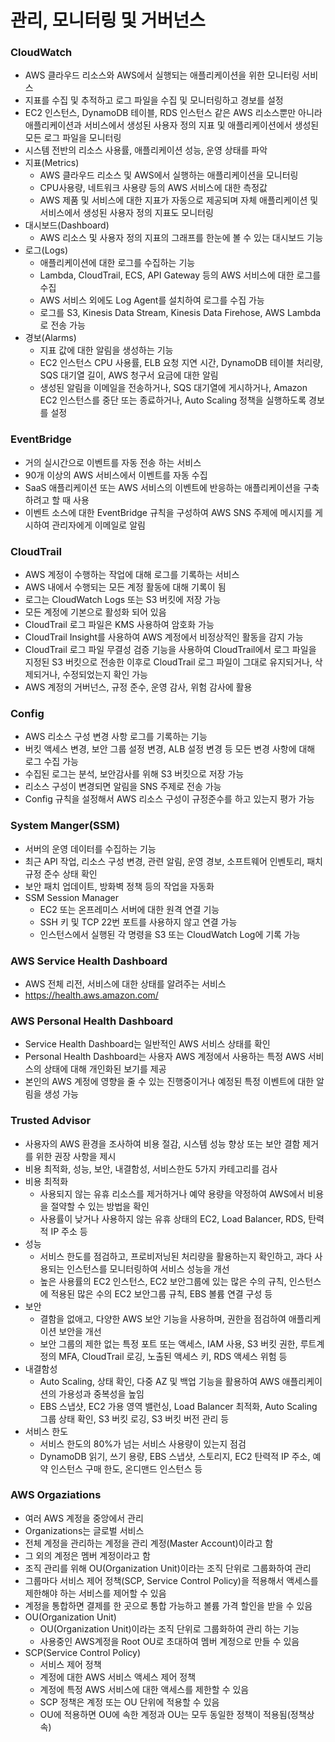 # 관리, 모니터링 및 거버넌스

### CloudWatch
- AWS 클라우드 리소스와 AWS에서 실행되는 애플리케이션을 위한 모니터링 서비스
- 지표를 수집 및 추적하고 로그 파일을 수집 및 모니터링하고 경보를 설정
- EC2 인스턴스, DynamoDB 테이블, RDS 인스턴스 같은 AWS 리소스뿐만 아니라 애플리케이션과 서비스에서 생성된 사용자 정의 지표 및 애플리케이션에서 생성된 모든 로그 파일을 모니터링
- 시스템 전반의 리소스 사용률, 애플리케이션 성능, 운영 상태를 파악
- 지표(Metrics)
    - AWS 클라우드 리소스 및 AWS에서 실행하는 애플리케이션을 모니터링
    - CPU사용량, 네트워크 사용량 등의 AWS 서비스에 대한 측정값
    - AWS 제품 및 서비스에 대한 지표가 자동으로 제공되며 자체 애플리케이션 및 서비스에서 생성된 사용자 정의 지표도 모니터링
- 대시보드(Dashboard)
    - AWS 리소스 및 사용자 정의 지표의 그래프를 한눈에 볼 수 있는 대시보드 기능
- 로그(Logs)
    - 애플리케이션에 대한 로그를 수집하는 기능
    - Lambda, CloudTrail, ECS, API Gateway 등의 AWS 서비스에 대한 로그를 수집
    - AWS 서비스 외에도 Log Agent를 설치하여 로그를 수집 가능
    - 로그를 S3, Kinesis Data Stream, Kinesis Data Firehose, AWS Lambda로 전송 가능
- 경보(Alarms)
    - 지표 값에 대한 알림을 생성하는 기능
    - EC2 인스턴스 CPU 사용률, ELB 요청 지연 시간, DynamoDB 테이블 처리량, SQS 대기열 길이, AWS 청구서 요금에 대한 알림
    - 생성된 알림을 이메일을 전송하거나, SQS 대기열에 게시하거나, Amazon EC2 인스턴스를 중단 또는 종료하거나, Auto Scaling 정책을 실행하도록 경보를 설정

### EventBridge
- 거의 실시간으로 이벤트를 자동 전송 하는 서비스
- 90개 이상의 AWS 서비스에서 이벤트를 자동 수집
- SaaS 애플리케이션 또는 AWS 서비스의 이벤트에 반응하는 애플리케이션을 구축하려고 할 때 사용
- 이벤트 소스에 대한 EventBridge 규칙을 구성하여 AWS SNS 주제에 메시지를 게시하여 관리자에게 이메일로 알림

### CloudTrail
- AWS 계정이 수행하는 작업에 대해 로그를 기록하는 서비스
- AWS 내에서 수행되는 모든 계정 활동에 대해 기록이 됨
- 로그는 CloudWatch Logs 또는 S3 버킷에 저장 가능
- 모든 계정에 기본으로 활성화 되어 있음
- CloudTrail 로그 파일은 KMS 사용하여 암호화 가능
- CloudTrail Insight를 사용하여 AWS 계정에서 비정상적인 활동을 감지 가능
- CloudTrail 로그 파일 무결성 검증 기능을 사용하여 CloudTrail에서 로그 파일을 지정된 S3 버킷으로 전송한 이후로 CloudTrail 로그 파일이 그대로 유지되거나, 삭제되거나, 수정되었는지 확인 가능
- AWS 계정의 거버넌스, 규정 준수, 운영 감사, 위험 감사에 활용

### Config
- AWS 리소스 구성 변경 사항 로그를 기록하는 기능
- 버킷 액세스 변경, 보안 그룹 설정 변경, ALB 설정 변경 등 모든 변경 사항에 대해 로그 수집 가능
- 수집된 로그는 분석, 보안감사를 위해 S3 버킷으로 저장 가능
- 리소스 구성이 변경되면 알림을 SNS 주제로 전송 가능
- Config 규칙을 설정해서 AWS 리소스 구성이 규정준수를 하고 있는지 평가 가능

### System Manger(SSM)
- 서버의 운영 데이터를 수집하는 기능
- 최근 API 작업, 리소스 구성 변경, 관련 알림, 운영 경보, 소프트웨어 인벤토리, 패치 규정 준수 상태 확인
- 보안 패치 업데이트, 방화벽 정책 등의 작업을 자동화
- SSM Session Manager
    - EC2 또는 온프레미스 서버에 대한 원격 연결 기능
    - SSH 키 및 TCP 22번 포트를 사용하지 않고 연결 가능
    - 인스턴스에서 실행된 각 명령을 S3 또는 CloudWatch Log에 기록 가능

### AWS Service Health Dashboard
- AWS 전체 리전, 서비스에 대한 상태를 알려주는 서비스
- https://health.aws.amazon.com/

### AWS Personal Health Dashboard
- Service Health Dashboard는 일반적인 AWS 서비스 상태를 확인
- Personal Health Dashboard는 사용자 AWS 계정에서 사용하는 특정 AWS 서비스의 상태에 대해 개인화된 보기를 제공
- 본인의 AWS 계정에 영향을 줄 수 있는 진행중이거나 예정된 특정 이벤트에 대한 알림을 생성 가능

### Trusted Advisor
- 사용자의 AWS 환경을 조사하여 비용 절감, 시스템 성능 향상 또는 보안 결함 제거를 위한 권장 사항을 제시
- 비용 최적화, 성능, 보안, 내결함성, 서비스한도 5가지 카테고리를 검사
- 비용 최적화
    - 사용되지 않는 유휴 리소스를 제거하거나 예약 용량을 약정하여 AWS에서 비용을 절약할 수 있는 방법을 확인
    - 사용률이 낮거나 사용하지 않는 유휴 상태의 EC2, Load Balancer, RDS, 탄력적 IP 주소 등
- 성능
    - 서비스 한도를 점검하고, 프로비저닝된 처리량을 활용하는지 확인하고, 과다 사용되는 인스턴스를 모니터링하여 서비스 성능을 개선
    - 높은 사용률의 EC2 인스턴스, EC2 보안그룹에 있는 많은 수의 규칙, 인스턴스에 적용된 많은 수의 EC2 보안그룹 규칙, EBS 볼륨 연결 구성 등
- 보안
    - 결함을 없애고, 다양한 AWS 보안 기능을 사용하며, 권한을 점검하여 애플리케이션 보안을 개선
    - 보안 그룹의 제한 없는 특정 포트 또는 액세스, IAM 사용, S3 버킷 권한, 루트계정의 MFA, CloudTrail 로깅, 노출된 액세스 키, RDS 액세스 위험 등
- 내결함성
    - Auto Scaling, 상태 확인, 다중 AZ 및 백업 기능을 활용하여 AWS 애플리케이션의 가용성과 중복성을 높임
    - EBS 스냅샷, EC2 가용 영역 밸런싱, Load Balancer 최적화, Auto Scaling 그룹 상태 확인, S3 버킷 로깅, S3 버킷 버전 관리 등
- 서비스 한도
    - 서비스 한도의 80%가 넘는 서비스 사용량이 있는지 점검
    - DynamoDB 읽기, 쓰기 용량, EBS 스냅샷, 스토리지, EC2 탄력적 IP 주소, 예약 인스턴스 구매 한도, 온디맨드 인스턴스 등

### AWS Orgaziations
- 여러 AWS 계정을 중앙에서 관리
- Organizations는 글로벌 서비스
- 전체 계정을 관리하는 계정을 관리 계정(Master Account)이라고 함
- 그 외의 계정은 멤버 계정이라고 함
- 조직 관리를 위해 OU(Organization Unit)이라는 조직 단위로 그룹화하여 관리
- 그룹마다 서비스 제어 정책(SCP, Service Control Policy)을 적용해서 액세스를 제한해야 하는 서비스를 제어할 수 있음
- 계정을 통합하면 결제를 한 곳으로 통합 가능하고 볼륨 가격 할인을 받을 수 있음
- OU(Organization Unit)
    - OU(Organization Unit)이라는 조직 단위로 그룹화하여 관리 하는 기능
    - 사용중인 AWS계정을 Root OU로 초대하여 멤버 계정으로 만들 수 있음
- SCP(Service Control Policy)
    - 서비스 제어 정책
    - 계정에 대한 AWS 서비스 액세스 제어 정책
    - 계정에 특정 AWS 서비스에 대한 액세스를 제한할 수 있음
    - SCP 정책은 계정 또는 OU 단위에 적용할 수 있음
    - OU에 적용하면 OU에 속한 계정과 OU는 모두 동일한 정책이 적용됨(정책상속)